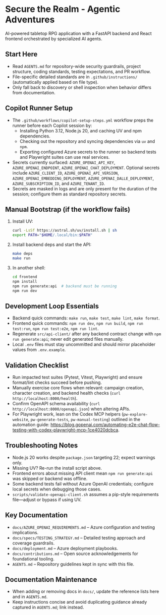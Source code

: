 # Secure the Realm - Agentic Adventures

AI-powered tabletop RPG application with a FastAPI backend and React frontend orchestrated by specialized AI agents.

## Start Here
- Read `AGENTS.md` for repository-wide security guardrails, project structure, coding standards, testing expectations, and PR workflow.
- File-specific detailed standards are in `.github/instructions/` (automatically applied based on file type).
- Only fall back to discovery or shell inspection when behavior differs from documentation.

## Copilot Runner Setup
- The `.github/workflows/copilot-setup-steps.yml` workflow preps the runner before each Copilot session by:
  - Installing Python 3.12, Node.js 20, and caching UV and npm dependencies.
  - Checking out the repository and syncing dependencies via `uv` and `npm`.
  - Exporting configured Azure secrets to the runner so backend tests and Playwright suites can use real services.
- Secrets currently surfaced: `AZURE_OPENAI_API_KEY`, `AZURE_OPENAI_ENDPOINT`, `AZURE_OPENAI_CHAT_DEPLOYMENT`. Optional secrets include `AZURE_CLIENT_ID`, `AZURE_OPENAI_API_VERSION`, `AZURE_OPENAI_EMBEDDING_DEPLOYMENT`, `AZURE_OPENAI_DALLE_DEPLOYMENT`, `AZURE_SUBSCRIPTION_ID`, and `AZURE_TENANT_ID`.
- Secrets are masked in logs and are only present for the duration of the session; configure them as standard repository secrets.

## Manual Bootstrap (if the workflow fails)
1. Install UV:
   ```bash
   curl -LsSf https://astral.sh/uv/install.sh | sh
   export PATH="$HOME/.local/bin:$PATH"
   ```
2. Install backend deps and start the API:
   ```bash
   make deps
   make run
   ```
3. In another shell:
   ```bash
   cd frontend
   npm install
   npm run generate:api  # backend must be running
   npm run dev
   ```

## Development Loop Essentials
- Backend quick commands: `make run`, `make test`, `make lint`, `make format`.
- Frontend quick commands: `npm run dev`, `npm run build`, `npm run test:run`, `npm run test:e2e`, `npm run lint`.
- Regenerate `src/api-client/` after any backend contract change with `npm run generate:api`; never edit generated files manually.
- Local `.env` files must stay uncommitted and should mirror placeholder values from `.env.example`.

## Validation Checklist
- Run impacted test suites (Pytest, Vitest, Playwright) and ensure format/lint checks succeed before pushing.
- Manually exercise core flows when relevant: campaign creation, character creation, and backend health checks (`curl http://localhost:8000/health`).
- Confirm OpenAPI schema availability (`curl http://localhost:8000/openapi.json`) when altering APIs.
- For Playwright work, lean on the Codex MCP helpers (`pw-explore-website`, `pw-generate-tests`, `pw-manual-testing`) outlined in the automation guide: https://blog.gopenai.com/automating-e2e-chat-flow-testing-with-codex-playwright-mcp-1ce4020dcbca.

## Troubleshooting Notes
- Node.js 20 works despite `package.json` targeting 22; expect warnings only.
- Missing UV? Re-run the install script above.
- Frontend errors about missing API client mean `npm run generate:api` was skipped or backend was offline.
- Some backend tests fail without Azure OpenAI credentials; configure local secrets when debugging those cases.
- `scripts/validate-openapi-client.sh` assumes a pip-style requirements file—adjust or bypass if using UV.

## Key Documentation
- `docs/AZURE_OPENAI_REQUIREMENTS.md` – Azure configuration and testing implications.
- `docs/specs/TESTING_STRATEGY.md` – Detailed testing approach and coverage guardrails.
- `docs/deployment.md` – Azure deployment playbooks.
- `docs/contributions.md` – Open source acknowledgements for foundational tooling.
- `AGENTS.md` – Repository guidelines kept in sync with this file.

## Documentation Maintenance
- When adding or removing docs in `docs/`, update the reference lists here and in `AGENTS.md`.
- Keep instructions concise and avoid duplicating guidance already captured in `AGENTS.md`; link instead.
